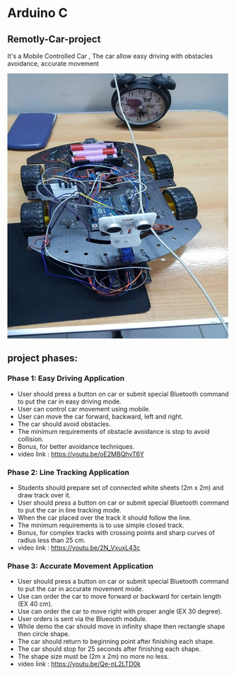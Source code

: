 # Arduino C
## Remotly-Car-project
It's a Mobile Controlled Car , The car allow easy driving with obstacles avoidance, accurate movement






<img src="Images/1.jpg" width= "500" height= "600">





## project phases:

### Phase 1: Easy Driving Application

- User should press a button on car or submit special Bluetooth command to put the car in easy driving mode.
- User can control car movement using mobile.
- User can move the car forward, backward, left and right.
- The car should avoid obstacles. 
- The minimum requirements of obstacle avoidance is stop to avoid collision.
- Bonus, for better avoidance techniques.
- video link : https://youtu.be/oE2MBQhvT6Y
### Phase 2: Line Tracking Application

- Students should prepare set of connected white sheets (2m x 2m) and draw track over it.
- User should press a button on car or submit special Bluetooth command to put the car in line tracking mode.
- When the car placed over the track it should follow the line.
- The minimum requirements is to use simple closed track.
- Bonus, for complex tracks with crossing points and sharp curves of radius less than 25 cm.
- video link : https://youtu.be/2N_VxuxL43c
### Phase 3: Accurate Movement Application

- User should press a button on car or submit special Bluetooth command to put the car in accurate movement mode.
- Use can order the car to move forward or backward for certain length (EX 40 cm).
- Use can order the car to move right with proper angle (EX 30 degree).
- User orders is sent via the Blueooth module.
- While demo the car should move in infinity shape then rectangle shape then circle shape.
- The car should return to beginning point after finishing each shape.
- The car should stop for 25 seconds after finishing each shape.
- The shape size must be (2m x 2m) no more no less.
- video link : https://youtu.be/Qe-nL2LTD0k
